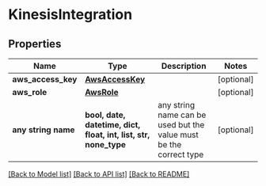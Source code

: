 # KinesisIntegration


## Properties
Name | Type | Description | Notes
------------ | ------------- | ------------- | -------------
**aws_access_key** | [**AwsAccessKey**](AwsAccessKey.md) |  | [optional] 
**aws_role** | [**AwsRole**](AwsRole.md) |  | [optional] 
**any string name** | **bool, date, datetime, dict, float, int, list, str, none_type** | any string name can be used but the value must be the correct type | [optional]

[[Back to Model list]](../README.md#documentation-for-models) [[Back to API list]](../README.md#documentation-for-api-endpoints) [[Back to README]](../README.md)



